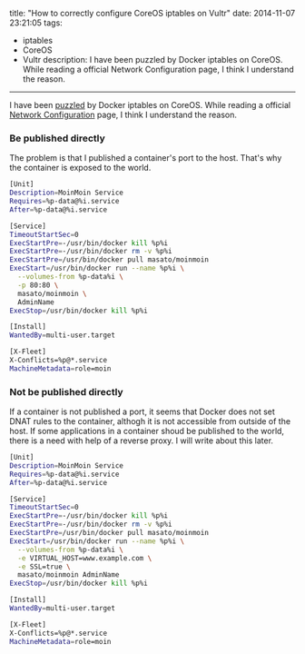 title: "How to correctly configure CoreOS iptables on Vultr"
date: 2014-11-07 23:21:05
tags:
 - iptables
 - CoreOS
 - Vultr
description: I have been puzzled by Docker iptables on CoreOS. While reading a official Network Configuration page, I think I understand the reason. 
---

I have been [puzzled](/2014/11/04/difficult-docker-networking-configuration/) by Docker iptables on CoreOS. While reading a official [Network Configuration](https://docs.docker.com/articles/networking/) page, I think I understand the reason. 

<!-- more -->

### Be published directly

The problem is that I published a container's port to the host. That's why the container is exposed to the world.

``` bash ~/docker_apps/moinmoin-system/moinmoin@.service
[Unit]
Description=MoinMoin Service
Requires=%p-data@%i.service
After=%p-data@%i.service

[Service]
TimeoutStartSec=0
ExecStartPre=-/usr/bin/docker kill %p%i
ExecStartPre=-/usr/bin/docker rm -v %p%i
ExecStartPre=/usr/bin/docker pull masato/moinmoin
ExecStart=/usr/bin/docker run --name %p%i \
  --volumes-from %p-data%i \
  -p 80:80 \
  masato/moinmoin \
  AdminName
ExecStop=/usr/bin/docker kill %p%i

[Install]
WantedBy=multi-user.target

[X-Fleet]
X-Conflicts=%p@*.service
MachineMetadata=role=moin
```

### Not be published directly

If a container is not published a port, it seems that Docker does not set DNAT rules to the container, althogh it is not accessible from outside of the host. If some applications in a container shoud be published to the world, there is a need with help of a reverse proxy. I will write about this later.

``` bash ~/docker_apps/moinmoin-system/moinmoin@.service
[Unit]
Description=MoinMoin Service
Requires=%p-data@%i.service
After=%p-data@%i.service

[Service]
TimeoutStartSec=0
ExecStartPre=-/usr/bin/docker kill %p%i
ExecStartPre=-/usr/bin/docker rm -v %p%i
ExecStartPre=/usr/bin/docker pull masato/moinmoin
ExecStart=/usr/bin/docker run --name %p%i \
  --volumes-from %p-data%i \
  -e VIRTUAL_HOST=www.example.com \
  -e SSL=true \
  masato/moinmoin AdminName
ExecStop=/usr/bin/docker kill %p%i

[Install]
WantedBy=multi-user.target

[X-Fleet]
X-Conflicts=%p@*.service
MachineMetadata=role=moin
```